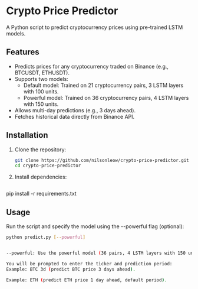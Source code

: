 # Crypto Price Predictor

A Python script to predict cryptocurrency prices using pre-trained LSTM models.

## Features
- Predicts prices for any cryptocurrency traded on Binance (e.g., BTCUSDT, ETHUSDT).
- Supports two models:
  - Default model: Trained on 21 cryptocurrency pairs, 3 LSTM layers with 100 units.
  - Powerful model: Trained on 36 cryptocurrency pairs, 4 LSTM layers with 150 units.
- Allows multi-day predictions (e.g., 3 days ahead).
- Fetches historical data directly from Binance API.

## Installation

1. Clone the repository:
   ```bash
   git clone https://github.com/nilsonleow/crypto-price-predictor.git
   cd crypto-price-predictor
2. Install dependencies:
   ```bash
  pip install -r requirements.txt

## Usage
Run the script and specify the model using the --powerful flag (optional):
   ```bash
  python predict.py [--powerful]


--powerful: Use the powerful model (36 pairs, 4 LSTM layers with 150 units). If not specified, the default model (21 pairs, 3 LSTM layers with 100 units) is used.

You will be prompted to enter the ticker and prediction period:
Example: BTC 3d (predict BTC price 3 days ahead).

Example: ETH (predict ETH price 1 day ahead, default period).

